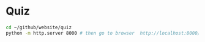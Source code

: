 # Quiz
```bash
cd ~/github/website/quiz
python -m http.server 8000 # then go to browser  http://localhost:8000/
```
